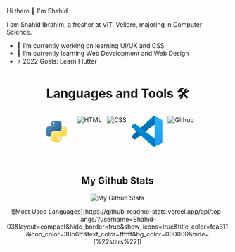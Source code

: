 Hi there 👋 I'm Shahid

I am Shahid Ibrahim, a fresher at VIT, Vellore, majoring in Computer Science.



- 🔭 I’m currently working on learning UI/UX and CSS
- 🌱 I’m currently learning Web Development and Web Design
- ⚡ 2022 Goals: Learn Flutter



<h1 align="center">Languages and Tools 🛠️</h1> 
<p align="center"> 
<img src="https://raw.githubusercontent.com/github/explore/80688e429a7d4ef2fca1e82350fe8e3517d3494d/topics/python/python.png" alt="Python" height="70" style="vertical-align:top; margin:4px">
 <img src="https://github.com/anmolbansal7/anmolbansal7/blob/main/assets/html.png" alt="HTML" height="70" style="vertical-align:top; margin:4px">
<img src="https://github.com/anmolbansal7/anmolbansal7/blob/main/assets/css.png" alt="CSS" height="70" style="vertical-align:top; margin:4px">
<img src="https://raw.githubusercontent.com/github/explore/80688e429a7d4ef2fca1e82350fe8e3517d3494d/topics/visual-studio-code/visual-studio-code.png" alt="VS Code" height="70" style="vertical-align:top; margin:4px">
 <img src="https://github.com/anmolbansal7/anmolbansal7/blob/main/assets/github.png" alt="Github" height="70" style="vertical-align:top; margin:4px">
</p>
 <br>

<h2 align="center">My Github Stats</h2>
<div align="center">
 
![My Github Stats](https://github-readme-stats.vercel.app/api?username=Shahid-03&layout=compact&hide_border=true&show_icons=true&title_color=fca311&icon_color=38b6ff&text_color=ffffff&bg_color=000000&hide=[%22stars%22]&count_private=true)
</div>

<div align="center">
![Most Used Languages](https://github-readme-stats.vercel.app/api/top-langs/?username=Shahid-03&layout=compact&hide_border=true&show_icons=true&title_color=fca311&icon_color=38b6ff&text_color=ffffff&bg_color=000000&hide=[%22stars%22])

</div>
